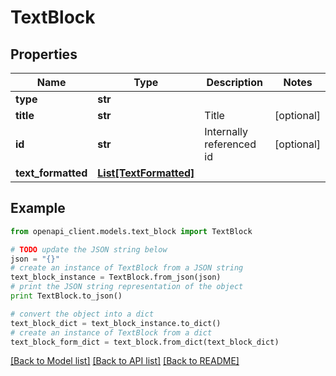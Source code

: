 # TextBlock


## Properties
Name | Type | Description | Notes
------------ | ------------- | ------------- | -------------
**type** | **str** |  | 
**title** | **str** | Title | [optional] 
**id** | **str** | Internally referenced id | [optional] 
**text_formatted** | [**List[TextFormatted]**](TextFormatted.md) |  | 

## Example

```python
from openapi_client.models.text_block import TextBlock

# TODO update the JSON string below
json = "{}"
# create an instance of TextBlock from a JSON string
text_block_instance = TextBlock.from_json(json)
# print the JSON string representation of the object
print TextBlock.to_json()

# convert the object into a dict
text_block_dict = text_block_instance.to_dict()
# create an instance of TextBlock from a dict
text_block_form_dict = text_block.from_dict(text_block_dict)
```
[[Back to Model list]](../README.md#documentation-for-models) [[Back to API list]](../README.md#documentation-for-api-endpoints) [[Back to README]](../README.md)



